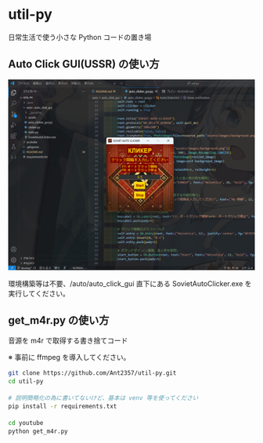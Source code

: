# util-py
日常生活で使う小さな Python コードの置き場

## Auto Click GUI(USSR) の使い方
![Auto Click GUI を使用している画面の写真](./auto_click_gui_image.png "Auto Click GUI を使用している画面の写真")

環境構築等は不要、/auto/auto_click_gui 直下にある SovietAutoClicker.exe を実行してください。

## get_m4r.py の使い方
音源を m4r で取得する書き捨てコード

※ 事前に ffmpeg を導入してください。

```sh
git clone https://github.com/Ant2357/util-py.git
cd util-py

# 説明簡略化の為に書いてないけど、基本は venv 等を使ってください
pip install -r requirements.txt

cd youtube
python get_m4r.py
```
